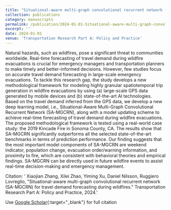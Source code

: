 ```yaml
---
title: "Situational-aware multi-graph convolutional recurrent network (SA-MGCRN) for travel demand forecasting during wildfires"
collection: publications
category: manuscripts
permalink: /publication/2024-01-01-Situational-aware-multi-graph-convolutional-recurrent-network-SA-MGCRN-for-travel-demand-forecasting-during-wildfires
excerpt: ''
date: 2024-01-01
venue: 'Transportation Research Part A: Policy and Practice'
---
```


Natural hazards, such as wildfires, pose a significant threat to communities worldwide. Real-time forecasting of travel demand during wildfire evacuations is crucial for emergency managers and transportation planners to make timely and better-informed decisions. However, few studies focus on accurate travel demand forecasting in large-scale emergency evacuations. To tackle this research gap, the study develops a new methodological framework for modeling highly granular spatiotemporal trip generation in wildfire evacuations by using (a) large-scale GPS data generated by mobile devices and (b) state-of-the-art AI technologies. Based on the travel demand inferred from the GPS data, we develop a new deep learning model, i.e., Situational-Aware Multi-Graph Convolutional Recurrent Network (SA-MGCRN), along with a model updating scheme to achieve real-time forecasting of travel demand during wildfire evacuations. The proposed methodological framework is tested using a real-world case study: the 2019 Kincade Fire in Sonoma County, CA. The results show that SA-MGCRN significantly outperforms all the selected state-of-the-art benchmarks in terms of prediction performance. Our finding suggests that the most important model components of SA-MGCRN are weekend indicator, population change, evacuation order/warning information, and proximity to fire, which are consistent with behavioral theories and empirical findings. SA-MGCRN can be directly used in future wildfire events to assist real-time decision-making and emergency management.

Citation: ' Xiaojian Zhang,  Xilei Zhao,  Yiming Xu,  Daniel Nilsson,  Ruggiero Lovreglio, &quot;Situational-aware multi-graph convolutional recurrent network (SA-MGCRN) for travel demand forecasting during wildfires.&quot; Transportation Research Part A: Policy and Practice, 2024.'

Use [Google Scholar](https://scholar.google.com/scholar?q=Situational+aware+multi+graph+convolutional+recurrent+network+(SA+MGCRN)+for+travel+demand+forecasting+during+wildfires){:target="_blank"} for full citation